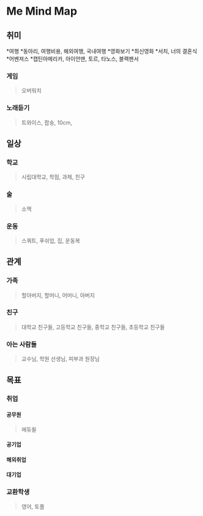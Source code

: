 # Me Mind Map
## 취미
*여행
*동아리, 여행비용, 해외여행, 국내여행
*영화보기
*최신영화 
*서치, 너의 결혼식
*어벤져스
*캡틴아메리카, 아이언맨, 토르, 타노스, 블랙팬서
### 게임
>오버워치
### 노래듣기
>트와이스, 팝송, 10cm, 
 

## 일상
### 학교
>시립대학교, 학점, 과제, 친구
### 술
>소맥
### 운동
>스쿼트, 푸쉬업, 집, 운동복

## 관계
### 가족
>할아버지, 할머니, 어머니, 아버지
### 친구
>대학교 친구들, 고등학교 친구들, 중학교 친구들, 초등학교 친구들
### 아는 사람들
>교수님, 학원 선생님, 피부과 원장님

## 목표
### 취업
#### 공무원
>에듀윌
#### 공기업
#### 해외취업 
#### 대기업

### 교환학생
>영어, 토플
